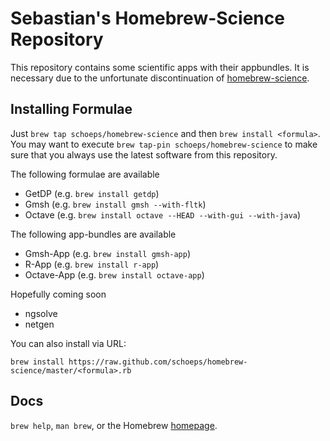 Sebastian's Homebrew-Science Repository
============
This repository contains some scientific apps with their appbundles. It is necessary due to the unfortunate discontinuation of [homebrew-science](https://github.com/Homebrew/homebrew-science/issues/6365).

Installing Formulae
--------------------------------
Just `brew tap schoeps/homebrew-science` and then `brew install <formula>`. You may want to execute `brew tap-pin schoeps/homebrew-science` to make sure that you always use the latest software from this repository.

The following formulae are available 
- GetDP (e.g. `brew install getdp`)
- Gmsh (e.g. `brew install gmsh --with-fltk`)
- Octave (e.g. `brew install octave --HEAD --with-gui --with-java`)

The following app-bundles are available 
- Gmsh-App (e.g. `brew install gmsh-app`)
- R-App (e.g. `brew install r-app`)
- Octave-App (e.g. `brew install octave-app`)

Hopefully coming soon
- ngsolve
- netgen

You can also install via URL:

```
brew install https://raw.github.com/schoeps/homebrew-science/master/<formula>.rb
```

Docs
----
`brew help`, `man brew`, or the Homebrew [homepage](https://brew.sh).